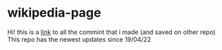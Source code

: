 # wikipedia-page
Hi! this is a [link](https://github.com/Guy-Lazarof/wikipedia-page.git) to all the commint that i made (and saved on other repo)
This repo has the newest updates since 19/04/22
